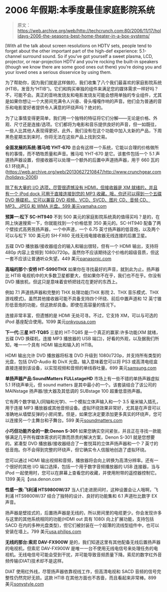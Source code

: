 # 2006 年假期:本季度最佳家庭影院系统

> 原文：<https://web.archive.org/web/http://techcrunch.com:80/2006/11/17/holidays-2006-the-seasons-best-home-theater-in-a-box-systems/>

[With all the talk about screen resolutions on HDTV sets, people tend to forget about the other important part of the high-def experience: 5.1-channel surround sound. So if you’ve got yourself a sweet plasma, LCD, projector, or rear-projection HDTV and you’re rocking the built-in speakers (though we know there are some good ones out there) you’re doing you and your loved ones a serious disservice by using them.

为了帮助你，因为我们就是这样做的，我们收集了八个我们最喜欢的家庭影院系统(HTIB，发音为“HTIB”)。它们和购买单独的组件来满足您的媒体需求一样好吗？不，可能不会。真正的音响发烧友和电影发烧友可能会想用单独的专业组件，尤其是如果你想让一个大房间充满令人兴奋、骨头嘎嘎作响的声音。他们会为普通的音乐和电影爱好者提供令人满意的环绕声吗？绝对的。

为了让事情变得更简单，我们用一个独特的特征将它们分解——无论是价格、外观、尺寸还是连接/选项。它们都将为电影和音乐提供良好的声音，但一如既往，一些人比其他人表现得更好。此外，我们没有在这个功能中加入太新的产品，下周黑色星期五到来时，你将无法在这些产品上找到交易。

**全面发展的系统:雅马哈 YHT-670**
总会有这样一个系统，它能以合理的价格做所有的事情，而不牺牲质量和声音。雅马哈 YHT-670 是它。该套件包括一个 5.1 声道扬声器设置，但接收器可以处理一个额外的后置中声道扬声器，用于 660 瓦的 6.1 环绕声。](https://web.archive.org/web/20130627210847/http://www.crunchgear.com/holidays-2006) 

[除了有大量的 I/O 选项，尽管很遗憾没有 HDMI，但接收器是 XM 就绪的，并且有一个 iPod dock 可用于直接连接到您的 MP3 收藏。哦，你还可以得到一个五碟 DVD 换碟机，它可以兼容 DVD 视频、VCD、SVCD、图片 CD、音频 CD、MP3、JPEG 和 WMA 光盘。599 美元](https://web.archive.org/web/20130627210847/http://www.crunchgear.com/holidays-2006)[yamaha.com](https://web.archive.org/web/20130627210847/http://www.yamaha.com/)

**预算一:松下 SC-HT940**
不到 500 美元的家庭影院系统真的值得买吗？是的，在网上快速搜索一下，你就能找到一个价格低至 350 美元的。SC-HT940 配备了两个壁挂式高男孩扬声器，一个中声道，一个 6.75 英寸扬声器的低音炮，以及两个可以与松下 100 美元的 SH-FX60 无线无线电接收器无线连接的后置卫星。

五碟 DVD 播放器/接收器组合的输入和输出很轻，但有一个 HDMI 输出，支持将 480p 内容上变频到 1080i/720p。虽然你不应该期待这个价格的超级音质，但这一套不应该让普通听众失望。449 美元[panasonic.com](https://web.archive.org/web/20130627210847/http://www.panasonic.com/)

**高端的那个:安桥 HT-S990THX**
如果你在寻找最好的声音，就到此为止。扬声器比 HTIB 电视机中的大多数卫星都要大，但如果你不在乎，我们也不在乎。你没有 DVD 播放机，但这只是意味着安桥把钱花在更好的东西上。

例如 7.1 声道扬声器和完整的 THX 处理功能(THX 影院 2、THX 音乐模式、THX 游戏模式)。虽然其他接收器可能不具备支持四个环绕、前后中置声道和 12 英寸锥形低音炮的功能，但这款却具备。即使在高容量的情况下。

连接非常丰富，但遗憾的是 HDMI 无处可寻。不过，它支持 XM，可以与可选的 iPod 基座配合使用。1099 美元[onkyousa.com](https://web.archive.org/web/20130627210847/http://www.onkyousa.com/)

**下一代:三星 HT-TQ85**
三星的 HT-TQ85 是一个真正的赢家:许多功能(XM 就绪，五碟 DVD 换碟机，连接 MP3 播放器的 USB 端口)，好看的外观，以及据我们所知，唯一一个具有 HDMI 输出和输入的 HTIB。

HDMI 输出允许 DVD 播放器将标准 DVD 升级到 1080i/720p，并支持所有类型的光盘，包括 DVD-Audio 和 DivX 光盘。输入意味着您可以将 PS3 或高清电缆盒直接连接到该设备，以实现视频和音频的单线吞吐量。699 美元[samsung.com](https://web.archive.org/web/20130627210847/http://www.samsung.com/)

**单扬声器产品:SoundMatters FULLstageHD**
市场上有一些不错的单扬声器虚拟 5.1 环绕声单元，但 sound matters 是其中最小的一个。该套装结合了该公司的 MAINstage 扬声器/放大器及其低调的 SUBstage 100 超重低音扬声器。

它有两个数字输入(同轴和光学)、一个模拟立体声输入和一个 3.5 毫米输入插孔，用于连接 MP3 播放器或其他音频设备。虚拟环绕效果非常好，尤其是在声音可以准确地从墙壁反弹的小房间里。但是，如果您决定要添加更多真实的环绕声，您可以连接另一个主舞台和子舞台。599 美元[soundmatters.com](https://web.archive.org/web/20130627210847/http://www.soundmatters.com/)

**小巧但功能齐全的一款:Denon S-301**
如果您确实空间紧张，并且正在寻找一款能够满足几乎所有媒体需求的可靠而昂贵的解决方案，Denon S-301 就是您想要的。紧凑型 DVD 播放器/接收器结合了一套悦耳的立体声扬声器和一个 7 英寸的低音炮。你不会得到完整的环绕声，但它确实令人信服地创造了虚拟环绕。

您可以通过 HDMI 输出视频和音频，播放器将会向上转换为高清分辨率。还有一个很好的其他 I/O 端口选择，包括一个用于数字音频播放器的 USB 连接器，当与 iPod 一起使用时，您可以在屏幕上查看您的收藏，并使用附带的遥控器控制它。1399 美元【usa.denon.com 

**性感一族:飞利浦 HTS9800W/37**
当人们走进房间时，这种设置会让人哦啊，飞利浦 HTS9800W/37 结合了独特的设计、良好的功能集和 6.1 声道杜比数字 EX 声音。

扬声器是壁挂式的，后置扬声器是无线的，所以房间里的电缆更少。你会发现许多与这里的其他系统相同的功能(HDMI out 具有 1080i 向上扩展功能，支持包括 SACD 在内的多种光盘类型)，但它们被封装在一个超薄的流线型组件中，也可以安装在墙上。799 美元[usa.philips.com](https://web.archive.org/web/20130627210847/http://usa.philips.com/)

**无线的那台:索尼 DAV-FX900W**
是的，我们知道这里有其他配备无线后置扬声器的电视机，但索尼 DAV-FX900W 是唯一一台不使用无线电信号来处理任务的电视机。无线电信号可能会受到干扰，并可能导致音频质量下降。索尼的数字红外音频传输(DIAT)技术却不是这样。

DIAT 使用红外线，尽管扬声器依靠视线工作，但高清电视和 SACD 音频的信号完整性仍然完好无损。这款 HTIB 在其他方面也不吝啬，而且看起来非常棒。899 美元[sonystyle.com](https://web.archive.org/web/20130627210847/http://sonystyle.com/)